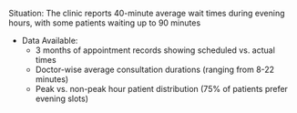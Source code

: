 Situation: The clinic reports 40-minute average wait times during evening hours, with some patients waiting up to 90 minutes
* Data Available:
  * 3 months of appointment records showing scheduled vs. actual times
  * Doctor-wise average consultation durations (ranging from 8-22 minutes)
  * Peak vs. non-peak hour patient distribution (75% of patients prefer evening slots)
